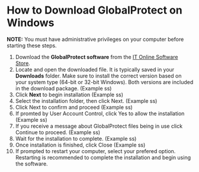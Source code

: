 # How to Download GlobalProtect on Windows
**NOTE:** You must have administrative privileges on your computer before starting these steps.

1. Download the **GlobalProtect software** from the [IT Online Software Store](https://software.ttu.edu/).
2. Locate and open the downloaded file. It is typically saved in your **Downloads** folder.
Make sure to install the correct version based on your system type (64-bit or 32-bit Windows). Both versions are included in the download package.
(Example ss)
3. Click **Next** to begin installation
(Example ss)
4. Select the installation folder, then click Next.
(Example ss)
5. Click Next to confirm and proceed
(Example ss)
6. If promted by User Account Control, click Yes to allow the installation
(Example ss)
7. If you receive a message about GlobalProtect files being in use click Continue to proceed.
(Example ss)
8. Wait for the installation to complete.
(Example ss)
9. Once installation is finished, click Close
(Example ss)
10. If prompted to restart your computer, select your prefered option.
Restarting is recommended to complete the installation and begin using the software.